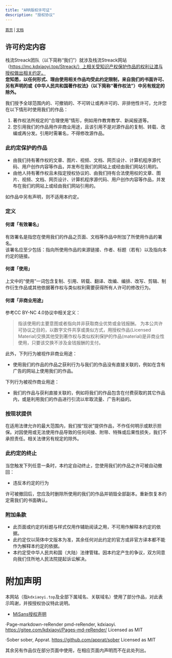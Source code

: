```yaml
---
title: "ARR版权许可证"
description: "授权协议"
---
```

<small id="old_menu"><a href="/Streack/">首页</a> | <a href="/Streack/doc/">文档</a></small>

## 许可约定内容
栈流Streack团队（以下简称“我们”）就涉及栈流Streack网站（https://mc.kdxiaoyi.top/Streack/）上相关受知识产权保护作品的权利让渡与授权做出相关约定。<br>
**您知悉，以任何形式、理由使用相关作品均受此约定限制，来自我们的书面许可、另有声明的或《中华人民共和国著作权法》（以下简称“著作权法”）中另有规定的除外。**

我们授予全球范围内的、可撤销的、不可转让或再许可的、非排他性许可，允许您在以下情形时使用我们的作品：

1. 著作权法所规定的“合理使用”情形，例如用作教育教学、新闻报道等。
2. 您引用我们的作品用作非商业用途，且该引用不是对源作品的复制、转载、改编或再分发。引用时需署名，不得修改源作品。

### 此约定保护的作品

* 由我们持有著作权的文章、图片、视频、文档、网页设计、计算机程序源代码、用户创作内容等作品，并发布在我们的网站上或经由我们网站引用的。
* 由他人持有著作权且未指定授权协议的、由我们持有合法使用权的文章、图片、视频、文档、网页设计、计算机程序源代码、用户创作内容等作品，并发布在我们的网站上或经由我们网站引用的。

如作品中另有声明，则不适用本约定。

### 定义
#### 何谓「有效署名」
有效署名是指您在使用我们的作品之页面、文档等作品中附加了所使用作品的署名。<br>
该署名应至少包括：指向所使用作品的来源链接、作者、标题（若有）以及指向本约定的链接。

#### 何谓「使用」
上文中的“使用”一词包含复制、引用、转载、翻译、改编、编排、改写、剪辑、制作衍生作品或其他依据著作权与类似权利需要获得所有人许可的修改行为。<br>

#### 何谓「非商业用途」
参考CC BY-NC 4.0协议中相关定义：

> 指该使用的主要意图或者指向并非获取商业优势或金钱报酬。
> 为本公共许可协议之目的，以数字文件共享或类似方式，用授权作品(Licensed Material)交换其他受到著作权与类似权利保护的作品(material)是非商业性使用，只要该交换不涉及金钱报酬的支付。

此外，下列行为被视作非商业用途：

* 使用我们的作品的作品之获利行为与我们的作品没有直接关联的，例如在含有广告的网站上使用我们的作品。

下列行为被视作商业用途：

* 我们的作品与获利直接关联的，例如将我们的作品包含在付费获取的其它作品内，或是利用我们的作品进行引流以牟取流量、广告利益的。

### 按现状提供

在适用法律允许的最大范围内，我们按“现状”提供作品，不作任何明示或默示担保。对因使用或无法使用作品导致的任何间接、附带、特殊或后果性损失，我们不承担责任。相关法律另有规定的除外。

### 此约定的终止
当您触发下列任意一条时，本约定自动终止，您使用我们的作品之许可被自动撤回：

* 违反本约定的行为

许可被撤回后，您应及时删除所使用的我们的作品并销毁全部副本。重新恢复本约定需我们的书面确认。

### 附加条款

* 此页面或约定的标题与样式仅用作辅助阅读之用，不可用作解释本约定的依据。
* 此约定仅以简体中文版本为准，其余任何对此约定的官方或非官方译本都不能作为解释本约定的依据。
* 本约定受中华人民共和国（大陆）法律管辖。因本约定产生的争议，双方同意向我们住所地人民法院提起诉讼解决。

# 附加声明
本网站（指`kdxiaoyi.top`及全部下属域名、关联域名）使用了部分作品，对此表示鸣谢，并按授权协议特此说明。

- [MiSans授权声明](https://hyperos.mi.com/font/download)


·Page-markdown-reRender
pmd-reRender, kdxiaoyi.
https://gitee.com/kdxiaoyi/Pages-md-reRender/
Licensed as MIT

·Sober
sober, Apprat.
https://github.com/apprat/sober
Licensed as MIT

其余另有作品仅在部分页面中使用，在相应页面内声明而不在此处列出。

<script src="https://rs.kdxiaoyi.top/res/scripts/js/sober@1.0.6.min.js"></script><script src="https://mc.kdxiaoyi.top/Streack/_page/js/pmd.js"></script><script src="https://rs.kdxiaoyi.top/res/scripts/js/pmd-reRender.min.js"></script>